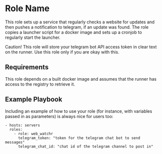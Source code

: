 Role Name
=========

This role sets up a service that regularly checks a website for updates and then pushes a notification to telegram, if an update was found. The role copies a launcher script for a docker image and sets up a cronjob to regularly start the launcher.

Caution! This role will store your telegram bot API access token in clear text on the runner. Use this role only if you are okay with this.

Requirements
------------

This role depends on a built docker image and assumes that the runner has access to the registry to retrieve it.

Example Playbook
----------------

Including an example of how to use your role (for instance, with variables passed in as parameters) is always nice for users too:

    - hosts: servers
      roles:
        - role: web_watchr
          telegram_token: "token for the telegram chat bot to send messages"
          telegram_chat_id: "chat id of the telegram channel to post in"
